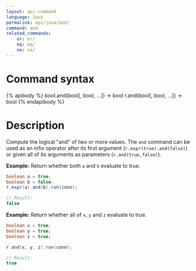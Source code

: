 ```yaml
---
layout: api-command
language: Java
permalink: api/java/and/
command: and
related_commands:
    or: or/
    eq: eq/
    ne: ne/
---
```


# Command syntax #

{% apibody %}
bool.and(bool[, bool, ...]) &rarr; bool
r.and(bool[, bool, ...]) &rarr; bool
{% endapibody %}

# Description #

Compute the logical "and" of two or more values. The `and` command can be used as an infix operator after its first argument (`r.expr(true).and(false)`) or given all of its arguments as parameters (`r.and(true,false)`).

__Example:__ Return whether both `a` and `b` evaluate to true.

```java
boolean a = true;
boolean b = false;
r.expr(a).and(b).run(conn);

// Result:
false
```

__Example:__ Return whether all of `x`, `y` and `z` evaluate to true.

```java
boolean x = true;
boolean y = true;
boolean z = true;

r.and(x, y, z).run(conn);

// Result:
true
```
